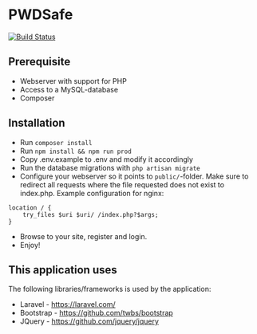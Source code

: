 PWDSafe
=======
[![Build Status](https://travis-ci.org/PWDSafe/PWDSafe.svg?branch=master)](https://travis-ci.org/PWDSafe/PWDSafe)

Prerequisite
-----------
* Webserver with support for PHP
* Access to a MySQL-database
* Composer

Installation
------------
* Run `composer install`
* Run `npm install && npm run prod`
* Copy .env.example to .env and modify it accordingly
* Run the database migrations with `php artisan migrate`
* Configure your webserver so it points to `public/`-folder. Make sure to redirect all requests where the file requested does not exist to index.php. Example configuration for nginx:
```
location / {
    try_files $uri $uri/ /index.php?$args;
}
```
* Browse to your site, register and login.
* Enjoy!

This application uses
---------------------
The following libraries/frameworks is used by the application:
- Laravel - https://laravel.com/
- Bootstrap - https://github.com/twbs/bootstrap
- JQuery - https://github.com/jquery/jquery

